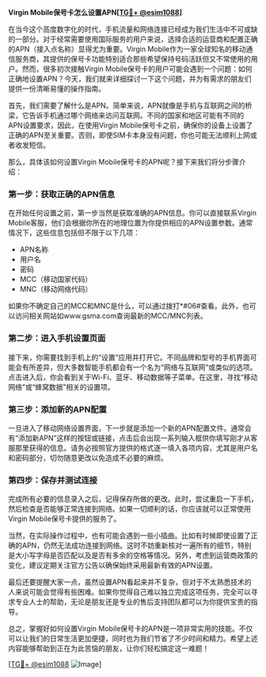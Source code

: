 **Virgin Mobile保号卡怎么设置APN[[TG💪+ @esim1088](https://t.me/s/esim1088)]**

在当今这个高度数字化的时代，手机流量和网络连接已经成为我们生活中不可或缺的一部分。对于经常需要使用国际服务的用户来说，选择合适的运营商和配置正确的APN（接入点名称）显得尤为重要。Virgin Mobile作为一家全球知名的移动通信服务商，其提供的保号卡功能特别适合那些希望保持号码活跃但又不常使用的用户。然而，很多初次接触Virgin Mobile保号卡的用户可能会遇到一个问题：如何正确地设置APN？今天，我们就来详细探讨一下这个问题，并为有需求的朋友们提供一份清晰易懂的操作指南。

首先，我们需要了解什么是APN。简单来说，APN就像是手机与互联网之间的桥梁，它告诉手机通过哪个网络来访问互联网。不同的国家和地区可能有不同的APN设置要求，因此，在使用Virgin Mobile保号卡之前，确保你的设备上设置了正确的APN至关重要。否则，即使SIM卡本身没有问题，你也可能无法顺利上网或者收发短信。

那么，具体该如何设置Virgin Mobile保号卡的APN呢？接下来我们将分步骤介绍：

### 第一步：获取正确的APN信息

在开始任何设置之前，第一步当然是获取准确的APN信息。你可以直接联系Virgin Mobile客服，他们会根据你所在的地理位置为你提供相应的APN设置参数。通常情况下，这些信息包括但不限于以下几项：
- APN名称
- 用户名
- 密码
- MCC（移动国家代码）
- MNC（移动网络代码）

如果你不确定自己的MCC和MNC是什么，可以通过拨打*#06#查看。此外，也可以访问相关网站如www.gsma.com查询最新的MCC/MNC列表。

### 第二步：进入手机设置页面

接下来，你需要找到手机上的“设置”应用并打开它。不同品牌和型号的手机界面可能会有所差异，但大多数智能手机都会有一个名为“网络与互联网”或类似的选项。点击进入后，你会看到关于Wi-Fi、蓝牙、移动数据等子菜单。在这里，寻找“移动网络”或“蜂窝数据”相关的设置项。

### 第三步：添加新的APN配置

一旦进入了移动网络设置界面，下一步就是添加一个新的APN配置文件。通常会有“添加新APN”这样的按钮或链接，点击后会出现一系列输入框供你填写刚才从客服那里获得的信息。请务必按照官方提供的格式逐一填入各项内容，尤其是用户名和密码部分，切勿随意更改以免造成不必要的麻烦。

### 第四步：保存并测试连接

完成所有必要的信息录入之后，记得保存所做的更改。此时，尝试重启一下手机，然后检查是否能够正常连接到网络。如果一切顺利的话，你应该就可以正常使用Virgin Mobile保号卡提供的服务了。

当然，在实际操作过程中，也有可能会遇到一些小插曲。比如有时候即使设置了正确的APN，仍然无法成功连接到网络。这时不妨重新核对一遍所有的细节，特别是大小写字母是否匹配以及是否有多余的空格等情况。另外，考虑到运营商政策的变化，建议定期关注官方公告以确保始终采用最新有效的APN设置。

最后还要提醒大家一点，虽然设置APN看起来并不复杂，但对于不太熟悉技术的人来说可能会觉得有些困难。如果你觉得自己难以独立完成这项任务，完全可以寻求专业人士的帮助，无论是朋友还是专业的售后支持团队都可以为你提供宝贵的指导。

总之，掌握好如何设置Virgin Mobile保号卡的APN是一项非常实用的技能。不仅可以让我们的日常生活更加便捷，同时也为我们节省了不少时间和精力。希望上述内容能够帮助到正在为此苦恼的朋友，让你们轻松搞定这一难题！

[[TG💪+ @esim1088](https://t.me/s/esim1088) ![Image](https://i.postimg.cc/4NQfJmqS/Snipaste-2025-05-13-00-14-12.png)]